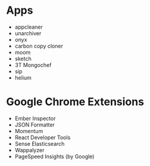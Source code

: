 # Apps 

- appcleaner
- unarchiver
- onyx
- carbon copy cloner
- moom
- sketch
- 3T Mongochef
- sip
- helium

# Google Chrome Extensions

- Ember Inspector
- JSON Formatter
- Momentum
- React Developer Tools
- Sense Elasticsearch
- Wappalyzer
- PageSpeed Insights (by Google)
